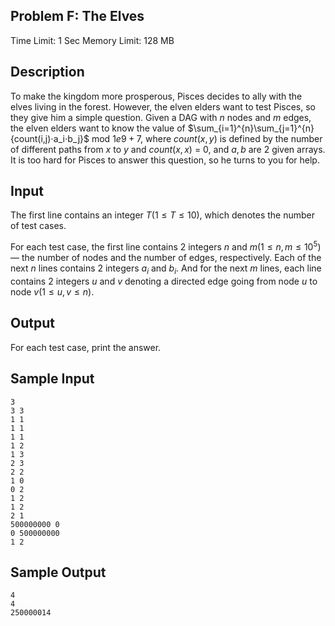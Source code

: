 ## Problem F: The Elves

Time Limit: 1 Sec Memory Limit: 128 MB

## Description

To make the kingdom more prosperous, Pisces decides to ally with the elves living in the forest. However, the elven elders want to test Pisces, so they give him a simple question. Given a DAG with $n$ nodes and $m$ edges, the elven elders want to know the value of $\sum_{i=1}^{n}\sum_{j=1}^{n}{count(i,j)⋅a_i⋅b_j}$ mod $1e9+7$, where $count(x,y)$ is defined by the number of different paths from $x$ to $y$ and $count(x,x)$ = 0, and $a, b$ are 2 given arrays. It is too hard for Pisces to answer this question, so he turns to you for help.

## Input

The first line contains an integer $T(1≤T≤10)$, which denotes the number of test cases.

For each test case, the first line contains 2 integers $n$ and $m(1 ≤n,m ≤ 10^5)$ — the number of nodes and the number of edges, respectively. Each of the next $n$ lines contains 2 integers $a_i$ and $b_i$. And for the next $m$ lines, each line contains 2 integers $u$ and $v$ denoting a directed edge going from node $u$ to node $v(1≤u,v ≤ n)$.

## Output

For each test case, print the answer.

## Sample Input

```
3
3 3
1 1
1 1
1 1
1 2
1 3
2 3
2 2
1 0
0 2
1 2
1 2
2 1
500000000 0
0 500000000
1 2
```

## Sample Output

```
4
4
250000014
```
